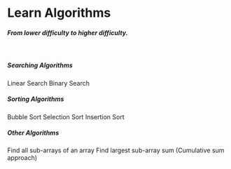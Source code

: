 # Learn Algorithms

##### From lower difficulty to higher difficulty. <br/><br/> <br/>

##### Searching Algorithms

  <p className='link-container'>
    <Link href='/algorithms/searching/linear-search'><a className='link'>Linear Search</a></Link>
    <Link href='/algorithms/searching/binary-search'><a className='link'>Binary Search</a></Link>
  </p>

##### Sorting Algorithms

  <p className='link-container'>
    <Link href='/algorithms/sorting/bubble-sort'><a className='link'>Bubble Sort</a></Link>
    <Link href='/algorithms/sorting/selection-sort'><a className='link'>Selection Sort</a></Link>
    <Link href='/algorithms/sorting/insertion-sort'><a className='link'>Insertion Sort</a></Link>
  </p>

##### Other Algorithms

  <p className='link-container'>
    <Link href='/algorithms/arrays/find-all-sub-arrays'><a className='link'>Find all sub-arrays of an array</a></Link>
    <Link href='/algorithms/arrays/find-largest-sub-array-sum-(cumulative-sum-approach)'><a className='link'>Find largest sub-array sum (Cumulative sum approach)</a></Link>
  </p>
